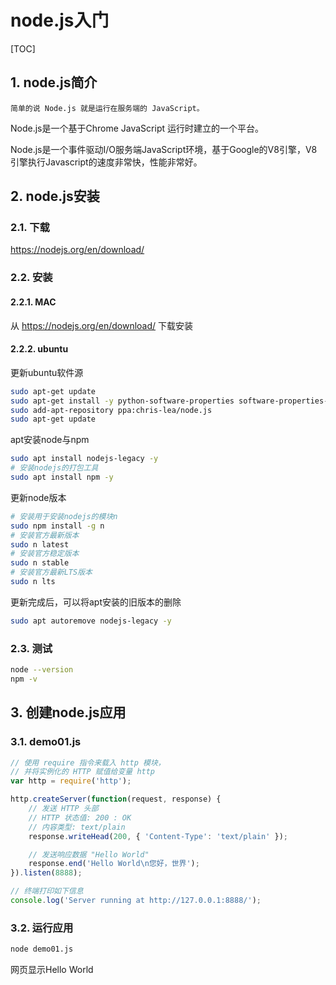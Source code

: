 # node.js入门

[TOC]

## 1. node.js简介

```text
简单的说 Node.js 就是运行在服务端的 JavaScript。
```

Node.js是一个基于Chrome JavaScript 运行时建立的一个平台。

Node.js是一个事件驱动I/O服务端JavaScript环境，基于Google的V8引擎，V8引擎执行Javascript的速度非常快，性能非常好。

## 2. node.js安装

### 2.1. 下载

<https://nodejs.org/en/download/>

### 2.2. 安装

#### 2.2.1. MAC

从 <https://nodejs.org/en/download/> 下载安装

#### 2.2.2. ubuntu

更新ubuntu软件源

```sh
sudo apt-get update
sudo apt-get install -y python-software-properties software-properties-common
sudo add-apt-repository ppa:chris-lea/node.js
sudo apt-get update
```

apt安装node与npm

```sh
sudo apt install nodejs-legacy -y
# 安装nodejs的打包工具
sudo apt install npm -y
```

更新node版本

```sh
# 安装用于安装nodejs的模块n
sudo npm install -g n
# 安装官方最新版本
sudo n latest
# 安装官方稳定版本
sudo n stable
# 安装官方最新LTS版本
sudo n lts
```

更新完成后，可以将apt安装的旧版本的删除

```sh
sudo apt autoremove nodejs-legacy -y
```

### 2.3. 测试

```bash
node --version
npm -v
```

## 3. 创建node.js应用

### 3.1. demo01.js

```js
// 使用 require 指令来载入 http 模块，
// 并将实例化的 HTTP 赋值给变量 http
var http = require('http');

http.createServer(function(request, response) {
    // 发送 HTTP 头部
    // HTTP 状态值: 200 : OK
    // 内容类型: text/plain
    response.writeHead(200, { 'Content-Type': 'text/plain' });

    // 发送响应数据 "Hello World"
    response.end('Hello World\n您好，世界');
}).listen(8888);

// 终端打印如下信息
console.log('Server running at http://127.0.0.1:8888/');
```

### 3.2. 运行应用

```bash
node demo01.js
```

网页显示Hello World